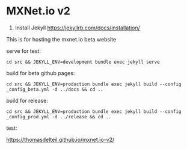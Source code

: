# MXNet.io v2

1. Install Jekyll https://jekyllrb.com/docs/installation/

This is for hosting the mxnet.io beta website

serve for test:
```
cd src && JEKYLL_ENV=development bundle exec jekyll serve
```

build for beta github pages:
```
cd src && JEKYLL_ENV=production bundle exec jekyll build --config _config_beta.yml -d ../docs && cd ..
```


build for release:
```
cd src && JEKYLL_ENV=production bundle exec jekyll build --config _config_prod.yml -d ../release && cd ..
```

test:

https://thomasdelteil.github.io/mxnet.io-v2/

